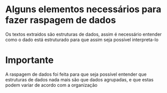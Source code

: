 # Alguns elementos necessários para fazer raspagem de dados

Os textos extraidos são estruturas de dados, assim é necessário entender como o dado está estruturado para que assim seja possível interpreta-lo

# Importante

A raspagem de dados foi feita para que seja possível entender que estruturas de dados nada mais são que dados agrupadas, e que estas podem variar de acordo com a organização

